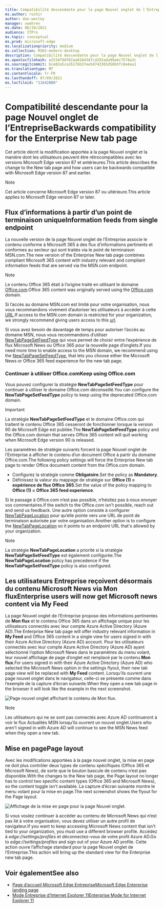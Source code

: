 ```yaml
---
title: Compatibilité descendante pour la page Nouvel onglet de l’Entreprise
ms.author: ruchir
author: dan-wesley
manager: vwehren
ms.date: 06/29/2021
audience: ITPro
ms.topic: conceptual
ms.prod: microsoft-edge
ms.localizationpriority: medium
ms.collection: M365-modern-desktop
description: Compatibilité descendante pour la page Nouvel onglet de l’Entreprise
ms.openlocfilehash: e2534f9df82aa81843d7cd292ada99a4c7574a3c
ms.sourcegitcommit: bce02a5ce2617bb37ee5d743365d50b5fc8e4aa1
ms.translationtype: MT
ms.contentlocale: fr-FR
ms.lasthandoff: 07/09/2021
ms.locfileid: "11642080"
---
```

# <a name="backwards-compatibility-for-the-enterprise-new-tab-page"></a><span data-ttu-id="59e1b-103">Compatibilité descendante pour la page Nouvel onglet de l’Entreprise</span><span class="sxs-lookup"><span data-stu-id="59e1b-103">Backwards compatibility for the Enterprise New tab page</span></span>

<span data-ttu-id="59e1b-104">Cet article décrit la modification apportée à la page Nouvel onglet et la manière dont les utilisateurs peuvent être rétrocompatibles avec les versions Microsoft Edge version 87 et antérieures.</span><span class="sxs-lookup"><span data-stu-id="59e1b-104">This article describes the change to the New tab page and how users can be backwards compatible with Microsoft Edge version 87 and earlier.</span></span>

> [!NOTE]
> <span data-ttu-id="59e1b-105">Cet article concerne Microsoft Edge version 87 ou ultérieure.</span><span class="sxs-lookup"><span data-stu-id="59e1b-105">This article applies to Microsoft Edge version 87 or later.</span></span>

## <a name="information-feeds-from-single-endpoint"></a><span data-ttu-id="59e1b-106">Flux d’informations à partir d’un point de terminaison unique</span><span class="sxs-lookup"><span data-stu-id="59e1b-106">Information feeds from single endpoint</span></span>

<span data-ttu-id="59e1b-107">La nouvelle version de la page Nouvel onglet de l’Entreprise associe le contenu conforme à Microsoft 365 à des flux d’informations pertinents et conformes au secteur qui sont traités via le point de terminaison MSN.com.</span><span class="sxs-lookup"><span data-stu-id="59e1b-107">The new version of the Enterprise New tab page combines compliant Microsoft 365 content with industry relevant and compliant information feeds that are served via the MSN.com endpoint.</span></span>

> [!NOTE]
> <span data-ttu-id="59e1b-108">Le contenu Office 365 était à l’origine traité en utilisant le domaine [Office.com](https://www.office.com).</span><span class="sxs-lookup"><span data-stu-id="59e1b-108">Office 365 content was originally served using the [Office.com](https://www.office.com) domain.</span></span>

<span data-ttu-id="59e1b-109">Si l’accès au domaine MSN.com est limité pour votre organisation, nous vous recommandons vivement d’autoriser les utilisateurs à accéder à cette [URL](https://ntp.msn.com).</span><span class="sxs-lookup"><span data-stu-id="59e1b-109">If access to the MSN.com domain is restricted for your organization, we strongly recommend giving users access to this [url](https://ntp.msn.com).</span></span>

<span data-ttu-id="59e1b-110">Si vous avez besoin de davantage de temps pour autoriser l’accès au domaine MSN, nous vous recommandons d’utiliser [NewTabPageSetFeedType](./microsoft-edge-policies.md#newtabpagesetfeedtype) qui vous permet de choisir entre l’expérience de flux Microsoft News ou Office 365 pour la nouvelle page d’onglets.</span><span class="sxs-lookup"><span data-stu-id="59e1b-110">If you need more time to enable access to the MSN domain, we recommend using the [NewTabPageSetFeedType](./microsoft-edge-policies.md#newtabpagesetfeedtype), that lets you choose either the Microsoft News or Office 365 feed experience for the new tab page.</span></span>

### <a name="keep-using-officecom"></a><span data-ttu-id="59e1b-111">Continuer à utiliser Office.com</span><span class="sxs-lookup"><span data-stu-id="59e1b-111">Keep using Office.com</span></span>

 <span data-ttu-id="59e1b-112">Vous pouvez configurer la stratégie **NewTabPageSetFeedType** pour continuer à utiliser le domaine Office.com déconseillé.</span><span class="sxs-lookup"><span data-stu-id="59e1b-112">You can configure the **NewTabPageSetFeedType** policy to keep using the deprecated Office.com domain.</span></span>

> [!IMPORTANT]
> <span data-ttu-id="59e1b-113">La stratégie **NewTabPageSetFeedType** et le domaine Office.com qui traitent le contenu Office 365 cesseront de fonctionner lorsque la version 90 de Microsoft Edge est publiée.</span><span class="sxs-lookup"><span data-stu-id="59e1b-113">The **NewTabPageSetFeedType** policy and the Office.com domain that serves Office 365 content will quit working when Microsoft Edge version 90 is released.</span></span>

<span data-ttu-id="59e1b-114">Les paramètres de stratégie suivants forcent la page Nouvel onglet de l’Entreprise à afficher le contenu d’un document Office à partir du domaine Office.com.</span><span class="sxs-lookup"><span data-stu-id="59e1b-114">The following policy settings will force the Enterprise New tab page to render Office document content from the Office.com domain.</span></span>

- <span data-ttu-id="59e1b-115">Configurez la stratégie comme **Obligatoire**.</span><span class="sxs-lookup"><span data-stu-id="59e1b-115">Set the policy as **Mandatory**.</span></span>
- <span data-ttu-id="59e1b-116">Définissez la valeur du mappage de stratégie sur **Office (1) = expérience de flux Office 365**.</span><span class="sxs-lookup"><span data-stu-id="59e1b-116">Set the value of the policy mapping to **Office (1) = Office 365 feed experience**.</span></span>

<span data-ttu-id="59e1b-117">Si le passage à Office.com n’est pas possible, n’hésitez pas à nous envoyer vos commentaires.</span><span class="sxs-lookup"><span data-stu-id="59e1b-117">If the switch to the Office.com isn't possible, reach out and send us feedback.</span></span> <span data-ttu-id="59e1b-118">Une autre option consiste à configurer [NewTabPageLocation](./microsoft-edge-policies.md#newtabpagelocation) pour qu’elle pointe vers une URL de point de terminaison autorisée par votre organisation.</span><span class="sxs-lookup"><span data-stu-id="59e1b-118">Another option is to configure the [NewTabPageLocation](./microsoft-edge-policies.md#newtabpagelocation) so it points to an endpoint URL that's allowed by your organization.</span></span>

> [!NOTE]
> <span data-ttu-id="59e1b-119">La stratégie **NewTabPageLocation** a priorité si la stratégie **NewTabPageSetFeedType** est également configurée.</span><span class="sxs-lookup"><span data-stu-id="59e1b-119">The **NewTabPageLocation** policy has precedence if the **NewTabPageSetFeedType** policy is also configured.</span></span>

## <a name="enterprise-users-will-now-get-microsoft-news-content-via-my-feed"></a><span data-ttu-id="59e1b-120">Les utilisateurs Entreprise reçoivent désormais du contenu Microsoft News via Mon flux</span><span class="sxs-lookup"><span data-stu-id="59e1b-120">Enterprise users will now get Microsoft news content via My Feed</span></span>

<span data-ttu-id="59e1b-121">La page Nouvel onglet de l’Entreprise propose des informations pertinentes de **Mon flux** et le contenu Office 365 dans un affichage unique pour les utilisateurs connectés avec leur compte Azure Active Directory (Azure AD).</span><span class="sxs-lookup"><span data-stu-id="59e1b-121">The Enterprise New tab page will offer industry relevant information in **My Feed** and Office 365 content in a single view for users signed in with their Azure Active Directory (Azure AD) account.</span></span> <span data-ttu-id="59e1b-122">Pour les utilisateurs connectés avec leur compte Azure Active Directory (Azure AD) ayant sélectionné l’option Microsoft News dans le paramètres du menu volant, leur nouvel affichage de page d’onglet est remplacé par le contenu **Mon flux**.</span><span class="sxs-lookup"><span data-stu-id="59e1b-122">For users signed in with their Azure Active Directory (Azure AD) who selected the Microsoft News option in the settings flyout, their new tab page view will be replaced with **My Feed** content.</span></span> <span data-ttu-id="59e1b-123">Lorsqu’ils ouvrent une page nouvel onglet dans le navigateur, celle-ci se présente comme dans l’exemple de la capture d’écran suivante.</span><span class="sxs-lookup"><span data-stu-id="59e1b-123">When they open a new tab page in the browser it will look like the example in the next screenshot.</span></span>

![Page nouvel onglet affichant le contenu de Mon flux.](media/microsoft-edge-ntp-backward-compatibility/microsoft-edge-ntp-myfeed-view.png)

> [!NOTE]
> <span data-ttu-id="59e1b-125">Les utilisateurs qui ne se sont pas connectés avec Azure AD continueront à voir le flux Actualités MSN lorsqu’ils ouvrent un nouvel onglet.</span><span class="sxs-lookup"><span data-stu-id="59e1b-125">Users who aren't signed in with Azure AD will continue to see the MSN News feed when they open a new tab.</span></span>

## <a name="page-layout"></a><span data-ttu-id="59e1b-126">Mise en page</span><span class="sxs-lookup"><span data-stu-id="59e1b-126">Page layout</span></span>

<span data-ttu-id="59e1b-127">Avec les modifications apportées à la page nouvel onglet, la mise en page ne doit plus contrôler deux types de contenu spécifiques (Office 365 et Microsoft News), de sorte que le bouton bascule de contenu n’est pas disponible.</span><span class="sxs-lookup"><span data-stu-id="59e1b-127">With the changes to the New tab page, the Page layout no longer has to control two specific content types (Office 365 and Microsoft News), so the content toggle isn't available.</span></span> <span data-ttu-id="59e1b-128">La capture d’écran suivante montre le menu volant pour la mise en page.</span><span class="sxs-lookup"><span data-stu-id="59e1b-128">The next screenshot shows the flyout for the Page layout.</span></span>

![Affichage de la mise en page pour la page Nouvel onglet.](media/microsoft-edge-ntp-backward-compatibility/microsoft-edge-ntp-page-layout.png)

<span data-ttu-id="59e1b-130">Si vous voulez continuer à accéder au contenu de Microsoft News qui n’est pas lié à votre organisation, vous devez utiliser un autre profil de navigateur.</span><span class="sxs-lookup"><span data-stu-id="59e1b-130">If you want to keep accessing Microsoft News content that isn't tied to your organization, you must use a different browser profile.</span></span> <span data-ttu-id="59e1b-131">Accédez à *edge://settings/profiles* et déconnectez-vous de votre profil Azure AD.</span><span class="sxs-lookup"><span data-stu-id="59e1b-131">Go to  *edge://settings/profiles* and sign out of your Azure AD profile.</span></span> <span data-ttu-id="59e1b-132">Cette action ouvre l’affichage standard pour la page Nouvel onglet de l’Entreprise.</span><span class="sxs-lookup"><span data-stu-id="59e1b-132">This action will bring up the  standard view for the Enterprise new tab page.</span></span> 

## <a name="see-also"></a><span data-ttu-id="59e1b-133">Voir également</span><span class="sxs-lookup"><span data-stu-id="59e1b-133">See also</span></span>

- [<span data-ttu-id="59e1b-134">Page d’accueil Microsoft Edge Entreprise</span><span class="sxs-lookup"><span data-stu-id="59e1b-134">Microsoft Edge Enterprise landing page</span></span>](https://aka.ms/EdgeEnterprise)
- [<span data-ttu-id="59e1b-135">Mode Entreprise d’Internet Explorer 11</span><span class="sxs-lookup"><span data-stu-id="59e1b-135">Enterprise Mode for Internet Explorer 11</span></span>](/internet-explorer/ie11-deploy-guide/enterprise-mode-overview-for-ie11)